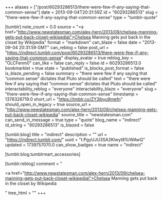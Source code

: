 +++
aliases = ["/post/60293286513/there-were-few-if-any-saying-that-common-sense"]
date = 2013-09-04T20:31:59Z
id = "60293286513"
slug = "there-were-few-if-any-saying-that-common-sense"
type = "tumblr-quote"

[tumblr]
note_count = 0.0
source = "<a href=\"http://www.newstatesman.com/alex-hern/2013/09/chelsea-manning-gets-put-back-closet-wikipedia\">Chelsea Manning gets put back in the closet by Wikipedia</a>"
format = "markdown"
can_blaze = false
date = "2013-09-04 20:31:59 GMT"
can_reblog = false
post_url = "https://indirect.tumblr.com/post/60293286513/there-were-few-if-any-saying-that-common-sense"
display_avatar = true
reblog_key = "OLCFenm0"
can_like = false
can_reply = false
id = 60293286513.0
bookmarklet = true
state = "published"
is_blocks_post_format = false
is_blaze_pending = false
summary = "there were few if any saying that “common sense” dictates that Pluto should be called"
text = "there were few if any saying that &ldquo;common sense&rdquo; dictates that Pluto should be called"
interactability_reblog = "everyone"
interactability_blaze = "everyone"
slug = "there-were-few-if-any-saying-that-common-sense"
timestamp = 1378326719.0
short_url = "https://tmblr.co/ZY3jbyu9mefn"
should_open_in_legacy = true
source_url = "http://www.newstatesman.com/alex-hern/2013/09/chelsea-manning-gets-put-back-closet-wikipedia"
source_title = "newstatesman.com"
can_send_in_message = true
type = "quote"
blog_name = "indirect"
id_string = "60293286513"
is_blazed = false

[tumblr.blog]
title = "indirect"
description = ""
url = "https://indirect.tumblr.com/"
uuid = "t:PgyUJU3SA2Klwyt81UWAwQ"
updated = 1739757070.0
can_show_badges = true
name = "indirect"

[tumblr.blog.tumblrmart_accessories]

[tumblr.reblog]
comment = "<p><a href=\"http://www.newstatesman.com/alex-hern/2013/09/chelsea-manning-gets-put-back-closet-wikipedia\">Chelsea Manning gets put back in the closet by Wikipedia</a></p>"
tree_html = ""
+++
